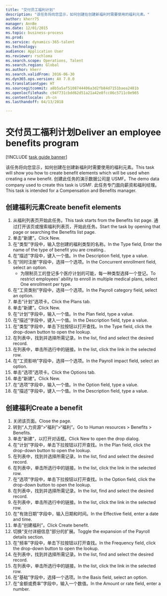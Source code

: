 ```yaml
--- 
title: "交付员工福利计划"
description: "该任务将向您显示，如何创建在创建新福利时需要使用的福利元素。"
author: kherr75
manager: AnnBe
ms.date: 12/01/2015
ms.topic: business-process
ms.prod: 
ms.service: dynamics-365-talent
ms.technology: 
audience: Application User
ms.reviewer: rschloma
ms.search.scope: Operations, Talent
ms.search.region: Global
ms.author: kherr
ms.search.validFrom: 2016-06-30
ms.dyn365.ops.version: AX 7.0.0
ms.translationtype: HT
ms.sourcegitcommit: a8b5a5af5108744406a3d2fb84d7151baea2481b
ms.openlocfilehash: c94f731cbdd62d51a21a42e8fcc86c5711c0e965
ms.contentlocale: zh-cn
ms.lasthandoff: 04/13/2018

---
```

# <a name="deliver-an-employee-benefits-program"></a><span data-ttu-id="13a89-103">交付员工福利计划</span><span class="sxs-lookup"><span data-stu-id="13a89-103">Deliver an employee benefits program</span></span>

[!INCLUDE [task guide banner](../../includes/task-guide-banner.md)]

<span data-ttu-id="13a89-104">该任务将向您显示，如何创建在创建新福利时需要使用的福利元素。</span><span class="sxs-lookup"><span data-stu-id="13a89-104">This task will show you how to create benefit elements which will be used when creating a new benefit.</span></span> <span data-ttu-id="13a89-105">创建此任务的演示数据公司是 USMF。</span><span class="sxs-lookup"><span data-stu-id="13a89-105">The demo data company used to create this task is USMF.</span></span> <span data-ttu-id="13a89-106">此任务专门面向薪资和福利经理。</span><span class="sxs-lookup"><span data-stu-id="13a89-106">This task is intended for a Compensation and Benefits manager.</span></span>


## <a name="create-benefit-elements"></a><span data-ttu-id="13a89-107">创建福利元素</span><span class="sxs-lookup"><span data-stu-id="13a89-107">Create benefit elements</span></span>
1. <span data-ttu-id="13a89-108">从福利列表页开始此任务。</span><span class="sxs-lookup"><span data-stu-id="13a89-108">This task starts from the Benefits list page.</span></span> <span data-ttu-id="13a89-109">通过打开该页或搜索福利列表页，开始此任务。</span><span class="sxs-lookup"><span data-stu-id="13a89-109">Start the task by opening that page or searching the Benefits list page.</span></span>
2. <span data-ttu-id="13a89-110">单击“新建”。</span><span class="sxs-lookup"><span data-stu-id="13a89-110">Click New.</span></span>
3. <span data-ttu-id="13a89-111">在“类型”字段中，输入您创建的福利类型的名称。</span><span class="sxs-lookup"><span data-stu-id="13a89-111">In the Type field, Enter the name of the type of benefit you are creating..</span></span>
4. <span data-ttu-id="13a89-112">在“描述”字段中，键入一个值。</span><span class="sxs-lookup"><span data-stu-id="13a89-112">In the Description field, type a value.</span></span>
5. <span data-ttu-id="13a89-113">在“同时注册”字段中，选择一个选项。</span><span class="sxs-lookup"><span data-stu-id="13a89-113">In the Concurrent enrollment field, select an option.</span></span>
    * <span data-ttu-id="13a89-114">为限制员工的登记多个医疗计划的可能，每一种类型选择一个登记。</span><span class="sxs-lookup"><span data-stu-id="13a89-114">To restrict employees' ability to enroll in multiple medical plans, select One enrollment per type.</span></span>  
6. <span data-ttu-id="13a89-115">在“工资类别”字段中，选择一个选项。</span><span class="sxs-lookup"><span data-stu-id="13a89-115">In the Payroll category field, select an option.</span></span>
7. <span data-ttu-id="13a89-116">单击“计划”选项卡。</span><span class="sxs-lookup"><span data-stu-id="13a89-116">Click the Plans tab.</span></span>
8. <span data-ttu-id="13a89-117">单击“新建”。</span><span class="sxs-lookup"><span data-stu-id="13a89-117">Click New.</span></span>
9. <span data-ttu-id="13a89-118">在“计划”字段中，输入一个值。</span><span class="sxs-lookup"><span data-stu-id="13a89-118">In the Plan field, type a value.</span></span>
10. <span data-ttu-id="13a89-119">在“描述”字段中，键入一个值。</span><span class="sxs-lookup"><span data-stu-id="13a89-119">In the Description field, type a value.</span></span>
11. <span data-ttu-id="13a89-120">在“类型”字段中，单击下拉按钮以打开查找。</span><span class="sxs-lookup"><span data-stu-id="13a89-120">In the Type field, click the drop-down button to open the lookup.</span></span>
12. <span data-ttu-id="13a89-121">在列表中，找到并选择所需记录。</span><span class="sxs-lookup"><span data-stu-id="13a89-121">In the list, find and select the desired record.</span></span>
13. <span data-ttu-id="13a89-122">在列表中，单击所选行中的链接。</span><span class="sxs-lookup"><span data-stu-id="13a89-122">In the list, click the link in the selected row.</span></span>
14. <span data-ttu-id="13a89-123">在“工资影响”字段中，选择一个选项。</span><span class="sxs-lookup"><span data-stu-id="13a89-123">In the Payroll impact field, select an option.</span></span>
15. <span data-ttu-id="13a89-124">单击“选项”选项卡。</span><span class="sxs-lookup"><span data-stu-id="13a89-124">Click the Options tab.</span></span>
16. <span data-ttu-id="13a89-125">单击“新建”。</span><span class="sxs-lookup"><span data-stu-id="13a89-125">Click New.</span></span>
17. <span data-ttu-id="13a89-126">在“选项”字段中，输入一个值。</span><span class="sxs-lookup"><span data-stu-id="13a89-126">In the Option field, type a value.</span></span>
18. <span data-ttu-id="13a89-127">在“描述”字段中，键入一个值。</span><span class="sxs-lookup"><span data-stu-id="13a89-127">In the Description field, type a value.</span></span>

## <a name="create-a-benefit"></a><span data-ttu-id="13a89-128">创建福利</span><span class="sxs-lookup"><span data-stu-id="13a89-128">Create a benefit</span></span>
1. <span data-ttu-id="13a89-129">关闭该页面。</span><span class="sxs-lookup"><span data-stu-id="13a89-129">Close the page.</span></span>
2. <span data-ttu-id="13a89-130">转到“人力资源”>“福利”>“福利”。</span><span class="sxs-lookup"><span data-stu-id="13a89-130">Go to Human resources > Benefits > Benefits.</span></span>
3. <span data-ttu-id="13a89-131">单击“新建”，以打开对话框。</span><span class="sxs-lookup"><span data-stu-id="13a89-131">Click New to open the drop dialog.</span></span>
4. <span data-ttu-id="13a89-132">在“计划”字段中，单击下拉按钮以打开查找。</span><span class="sxs-lookup"><span data-stu-id="13a89-132">In the Plan field, click the drop-down button to open the lookup.</span></span>
5. <span data-ttu-id="13a89-133">在列表中，找到并选择所需记录。</span><span class="sxs-lookup"><span data-stu-id="13a89-133">In the list, find and select the desired record.</span></span>
6. <span data-ttu-id="13a89-134">在列表中，单击所选行中的链接。</span><span class="sxs-lookup"><span data-stu-id="13a89-134">In the list, click the link in the selected row.</span></span>
7. <span data-ttu-id="13a89-135">在“选项”字段中，单击下拉按钮以打开查找。</span><span class="sxs-lookup"><span data-stu-id="13a89-135">In the Option field, click the drop-down button to open the lookup.</span></span>
8. <span data-ttu-id="13a89-136">在列表中，找到并选择所需记录。</span><span class="sxs-lookup"><span data-stu-id="13a89-136">In the list, find and select the desired record.</span></span>
9. <span data-ttu-id="13a89-137">在列表中，单击所选行中的链接。</span><span class="sxs-lookup"><span data-stu-id="13a89-137">In the list, click the link in the selected row.</span></span>
10. <span data-ttu-id="13a89-138">在"有效日期"字段中，输入日期和时间。</span><span class="sxs-lookup"><span data-stu-id="13a89-138">In the Effective field, enter a date and time.</span></span>
11. <span data-ttu-id="13a89-139">单击“创建福利”。</span><span class="sxs-lookup"><span data-stu-id="13a89-139">Click Create benefit.</span></span>
12. <span data-ttu-id="13a89-140">切换“支付详细信息”部分的扩展。</span><span class="sxs-lookup"><span data-stu-id="13a89-140">Toggle the expansion of the Payroll details section.</span></span>
13. <span data-ttu-id="13a89-141">在“频率”字段中，单击下拉按钮以打开查找。</span><span class="sxs-lookup"><span data-stu-id="13a89-141">In the Frequency field, click the drop-down button to open the lookup.</span></span>
14. <span data-ttu-id="13a89-142">在列表中，找到并选择所需记录。</span><span class="sxs-lookup"><span data-stu-id="13a89-142">In the list, find and select the desired record.</span></span>
15. <span data-ttu-id="13a89-143">在列表中，单击所选行中的链接。</span><span class="sxs-lookup"><span data-stu-id="13a89-143">In the list, click the link in the selected row.</span></span>
16. <span data-ttu-id="13a89-144">在“基础”字段中，选择一个选项。</span><span class="sxs-lookup"><span data-stu-id="13a89-144">In the Basis field, select an option.</span></span>
17. <span data-ttu-id="13a89-145">在“金额或费率”字段中，输入一个数值。</span><span class="sxs-lookup"><span data-stu-id="13a89-145">In the Amount or rate field, enter a number.</span></span>


